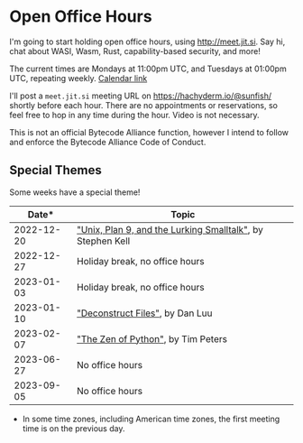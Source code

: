 # Open Office Hours

I'm going to start holding open office hours, using http://meet.jit.si. Say hi, chat about WASI, Wasm, Rust, capability-based security, and more!

The current times are Mondays at 11:00pm UTC, and Tuesdays at 01:00pm UTC, repeating weekly. [Calendar link](https://user.fm/calendar/v1-a36d75241c715d7735cec38a8eb29632/Office%20Hours.ics)

I'll post a `meet.jit.si` meeting URL on https://hachyderm.io/@sunfish/ shortly before each hour. There are no appointments or reservations, so feel free to hop in any time during the hour. Video is not necessary.

This is not an official Bytecode Alliance function, however I intend to follow and enforce the Bytecode Alliance Code of Conduct.

## Special Themes

Some weeks have a special theme!

| Date* | Topic |
| ---- | ----- |
| 2022-12-20 | ["Unix, Plan 9, and the Lurking Smalltalk"], by Stephen Kell |
| 2022-12-27 | Holiday break, no office hours |
| 2023-01-03 | Holiday break, no office hours |
| 2023-01-10 | ["Deconstruct Files"], by Dan Luu |
| 2023-02-07 | ["The Zen of Python"], by Tim Peters |
| 2023-06-27 | No office hours |
| 2023-09-05 | No office hours |


* In some time zones, including American time zones, the first meeting time is on the previous day.

["Unix, Plan 9, and the Lurking Smalltalk"]: https://www.humprog.org/~stephen/research/papers/kell19unix-personal.pdf
["Deconstruct Files"]: https://danluu.com/deconstruct-files/
["The Zen of Python"]: https://peps.python.org/pep-0020/

